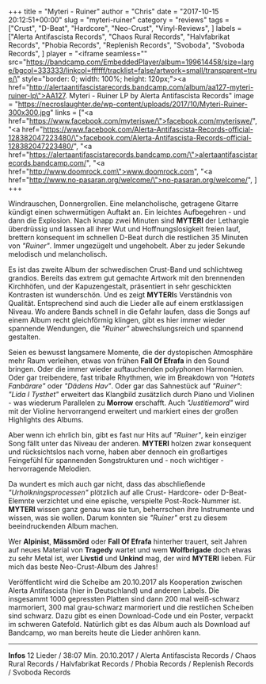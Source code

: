 +++
title = "Myteri - Ruiner"
author = "Chris"
date = "2017-10-15 20:12:51+00:00"
slug = "myteri-ruiner"
category = "reviews"
tags = ["Crust", "D-Beat", "Hardcore", "Neo-Crust", "Vinyl-Reviews", ]
labels = ["Alerta Antifascista Records", "Chaos Rural Records", "Halvfabrikat Records", "Phobia Records", "Replenish Records", "Svoboda", "Svoboda Records", ]
player = "<iframe seamless=\"\" src=\"https://bandcamp.com/EmbeddedPlayer/album=199614458/size=large/bgcol=333333/linkcol=ffffff/tracklist=false/artwork=small/transparent=true/\" style=\"border: 0; width: 100%; height: 120px;\"><a href=\"http://alertaantifascistarecords.bandcamp.com/album/aa127-myteri-ruiner-lp\">AA127. Myteri - Ruiner LP by Alerta Antifascista Records</a></iframe>"
image = "https://necroslaughter.de/wp-content/uploads/2017/10/Myteri-Ruiner-300x300.jpg"
links = ["<a href=\"https://www.facebook.com/myteriswe/\">facebook.com/myteriswe/</a>", "<a href=\"https://www.facebook.com/Alerta-Antifascista-Records-official-128382047223480/\">facebook.com/Alerta-Antifascista-Records-official-128382047223480/</a>", "<a href=\"https://alertaantifascistarecords.bandcamp.com/\">alertaantifascistarecords.bandcamp.com/</a>", "<a href=\"http://www.doomrock.com\">www.doomrock.com</a>", "<a href=\"http://www.no-pasaran.org/welcome/\">no-pasaran.org/welcome/</a>", ]
+++

Windrauschen, Donnergrollen. Eine melancholische, getragene Gitarre kündigt einen schwermütigen Auftakt an. Ein leichtes Aufbegehren - und dann die Explosion. Nach knapp zwei Minuten sind **MYTERI** der Lethargie überdrüssig und lassen all ihrer Wut und Hoffnungslosigkeit freien lauf, brettern konsequent im schnellen D-Beat durch die restlichen 35 Minuten von _"Ruiner"_. Immer ungezügelt und ungehobelt. Aber zu jeder Sekunde melodisch und melancholisch.

Es ist das zweite Album der schwedischen Crust-Band und schlichtweg grandios. Bereits das extrem gut gemachte Artwork mit den brennenden Kirchhöfen, und der Kapuzengestalt, präsentiert in sehr geschickten Kontrasten ist wunderschön. Und es zeigt **MYTERI**s Verständnis von Qualität. Entsprechend sind auch die Lieder alle auf einem erstklassigen Niveau. Wo andere Bands schnell in die Gefahr laufen, dass die Songs auf einem Album recht gleichförmig klingen, gibt es hier immer wieder spannende Wendungen, die _"Ruiner"_ abwechslungsreich und spannend gestalten.

Seien es bewusst langsamere Momente, die der dystopischen Atmosphäre mehr Raum verleihen, etwas von frühen **Fall Of Efrafa** in den Sound bringen. Oder die immer wieder auftauchenden polyphonen Harmonien. Oder gar treibendere, fast tribale Rhythmen, wie im Breakdown von _"Hatets Fanbärare"_ oder _"Dädens Hav"_.
Oder gar das Sahnestück auf _"Ruiner"_: _"Lida I Tysthet"_ erweitert das Klangbild zusätzlich durch Piano und Violinen - was wiederum Parallelen zu **Morrow** erschafft. Auch _"Justitiemord"_ wird mit der Violine hervorrangend erweitert und markiert eines der großen Highlights des Albums.

Aber wenn ich ehrlich bin, gibt es fast nur Hits auf _"Ruiner"_, kein einziger Song fällt unter das Niveau der anderen. **MYTERI** holzen zwar konsequent und rücksichtslos nach vorne, haben aber dennoch ein großartiges Feingefühl für spannenden Songstrukturen und - noch wichtiger - hervorragende Melodien.

Da wundert es mich auch gar nicht, dass das abschließende _"Urholkningsprocessen"_ plötzlich auf alle Crust- Hardcore- oder D-Beat-Elemnte verzichtet und eine epische, verspielte Post-Rock-Nummer ist. **MYTERI** wissen ganz genau was sie tun, beherrschen ihre Instrumente und wissen, was sie wollen. Darum konnten sie _"Ruiner"_ erst zu diesem beeindruckenden Album machen.

Wer **Alpinist**, **Mässmörd** oder **Fall Of Efrafa** hinterher trauert, seit Jahren auf neues Material von **Tragedy** wartet und wem **Wolfbrigade** doch etwas zu sehr Metal ist, wer **Livstid** und **Unkind** mag, der wird **MYTERI** lieben. Für mich das beste Neo-Crust-Album des Jahres!

Veröffentlicht wird die Scheibe am 20.10.2017 als Kooperation zwischen Alerta Antifascista (hier in Deutschland) und anderen Labels. Die insgesammt 1000 gepressten Platten sind dann 200 mal weiß-schwarz marmoriert, 300 mal grau-schwarz marmoriert und die restlichen Scheiben sind schwarz. Dazu gibt es einen Download-Code und ein Poster, verpackt im schweren Gatefold. Natürlich gibt es das Album auch als Download auf Bandcamp, wo man bereits heute die Lieder anhören kann.





---
**Infos**
12 Lieder / 38:07 Min.
20.10.2017 / Alerta Antifascista Records / Chaos Rural Records / Halvfabrikat Records / Phobia Records / Replenish Records / Svoboda Records
